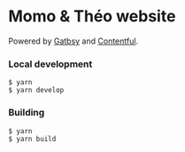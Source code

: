 # Momo & Théo website

Powered by [Gatbsy](https://www.gatsbyjs.org/) and [Contentful](https://www.contentful.com/).

### Local development

```
$ yarn
$ yarn develop
```

### Building

```
$ yarn
$ yarn build
```
